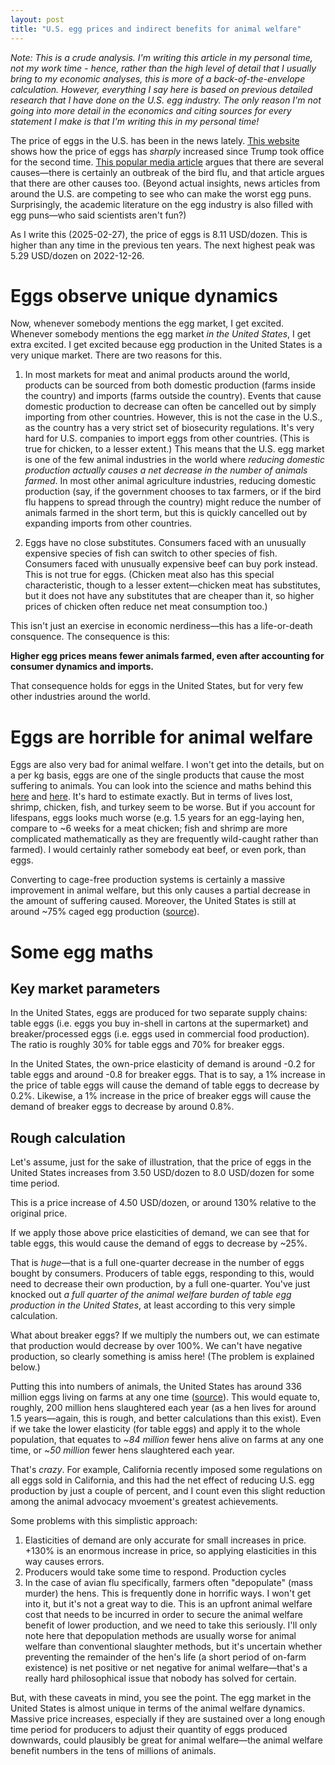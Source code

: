 ```yaml
---
layout: post
title: "U.S. egg prices and indirect benefits for animal welfare"
---
```


*Note: This is a crude analysis. I'm writing this article in my personal time, not my work time - hence, rather than the high level of detail that I usually bring to my economic analyses, this is more of a back-of-the-envelope calculation. However, everything I say here is based on previous detailed research that I have done on the U.S. egg industry. The only reason I'm not going into more detail in the economics and citing sources for every statement I make is that I'm writing this in my personal time!*

The price of eggs in the U.S. has been in the news lately. [This website](https://tradingeconomics.com/commodity/eggs-us) shows how the price of eggs has *sharply* increased since Trump took office for the second time. [This popular media article](https://www.msnbc.com/opinion/msnbc-opinion/egg-prices-trump-inflation-bird-flu-rcna193007) argues that there are several causes—there is certainly an outbreak of the bird flu, and that article argues that there are other causes too. (Beyond actual insights, news articles from around the U.S. are competing to see who can make the worst egg puns. Surprisingly, the academic literature on the egg industry is also filled with egg puns—who said scientists aren't fun?)

As I write this (2025-02-27), the price of eggs is 8.11 USD/dozen. This is higher than any time in the previous ten years. The next highest peak was 5.29 USD/dozen on 2022-12-26.

# Eggs observe unique dynamics

Now, whenever somebody mentions the egg market, I get excited. Whenever somebody mentions the egg market *in the United States*, I get extra excited. I get excited because egg production in the United States is a very unique market. There are two reasons for this.  

1. In most markets for meat and animal products around the world, products can be sourced from both domestic production (farms inside the country) and imports (farms outside the country). Events that cause domestic production to decrease can often be cancelled out by simply importing from other countries. However, this is not the case in the U.S., as the country has a very strict set of biosecurity regulations. It's very hard for U.S. companies to import eggs from other countries. (This is true for chicken, to a lesser extent.) This means that the U.S. egg market is one of the few animal industries in the world where *reducing domestic production actually causes a net decrease in the number of animals farmed*. In most other animal agriculture industries, reducing domestic production (say, if the government chooses to tax farmers, or if the bird flu happens to spread through the country) might reduce the number of animals farmed in the short term, but this is quickly cancelled out by expanding imports from other countries.

2. Eggs have no close substitutes. Consumers faced with an unusually expensive species of fish can switch to other species of fish. Consumers faced with unusually expensive beef can buy pork instead. This is not true for eggs. (Chicken meat also has this special characteristic, though to a lesser extent—chicken meat has substitutes, but it does not have any substitutes that are cheaper than it, so higher prices of chicken often reduce net meat consumption too.)

This isn't just an exercise in economic nerdiness—this has a life-or-death consquence. The consequence is this:

**Higher egg prices means fewer animals farmed, even after accounting for consumer dynamics and imports.**

That consequence holds for eggs in the United States, but for very few other industries around the world.

# Eggs are horrible for animal welfare

Eggs are also very bad for animal welfare. I won't get into the details, but on a per kg basis, eggs are one of the single products that cause the most suffering to animals. You can look into the science and maths behind this [here](https://welfarefootprint.org/research-projects/laying-hens/) and [here](https://ourworldindata.org/animal-welfare). It's hard to estimate exactly. But in terms of lives lost, shrimp, chicken, fish, and turkey seem to be worse. But if you account for lifespans, eggs looks much worse (e.g. 1.5 years for an egg-laying hen, compare to ~6 weeks for a meat chicken; fish and shrimp are more complicated mathematically as they are frequently wild-caught rather than farmed). I would certainly rather somebody eat beef, or even pork, than eggs.

Converting to cage-free production systems is certainly a massive improvement in animal welfare, but this only causes a partial decrease in the amount of suffering caused. Moreover, the United States is still at around ~75% caged egg production ([source](https://ourworldindata.org/animal-welfare)).

# Some egg maths

## Key market parameters

In the United States, eggs are produced for two separate supply chains: table eggs (i.e. eggs you buy in-shell in cartons at the supermarket) and breaker/processed eggs (i.e. eggs used in commercial food production). The ratio is roughly 30% for table eggs and 70% for breaker eggs.

In the United States, the own-price elasticity of demand is around -0.2 for table eggs and around -0.8 for breaker eggs. That is to say, a 1% increase in the price of table eggs will cause the demand of table eggs to decrease by 0.2%. Likewise, a 1% increase in the price of breaker eggs will cause the demand of breaker eggs to decrease by around 0.8%.

## Rough calculation

Let's assume, just for the sake of illustration, that the price of eggs in the United States increases from 3.50 USD/dozen to 8.0 USD/dozen for some time period.

This is a price increase of 4.50 USD/dozen, or around 130% relative to the original price.

If we apply those above price elasticities of demand, we can see that for table eggs, this would cause the demand of eggs to decrease by ~25%.

That is *huge*—that is a full one-quarter decrease in the number of eggs bought by consumers. Producers of table eggs, responding to this, would need to decrease their own production, by a full one-quarter. You've just knocked out *a full quarter of the animal welfare burden of table egg production in the United States*, at least according to this very simple calculation.

What about breaker eggs? If we multiply the numbers out, we can estimate that production would decrease by over 100%. We can't have negative production, so clearly something is amiss here! (The problem is explained below.)

Putting this into numbers of animals, the United States has around 336 million eggs living on farms at any one time ([source](https://ourworldindata.org/animal-welfare)). This would equate to, roughly, 200 million hens slaughtered each year (as a hen lives for around 1.5 years—again, this is rough, and better calculations than this exist). Even if we take the lower elasticity (for table eggs) and apply it to the whole population, that equates to ~*84 million* fewer hens alive on farms at any one time, or ~*50 million* fewer hens slaughtered each year.

That's *crazy*. For example, California recently imposed some regulations on all eggs sold in California, and this had the net effect of reducing U.S. egg production by just a couple of percent, and I count even this slight reduction among the animal advocacy mvoement's greatest achievements.

Some problems with this simplistic approach:
1. Elasticities of demand are only accurate for small increases in price. +130% is an enormous increase in price, so applying elasticities in this way causes errors.
2. Producers would take some time to respond. Production cycles
3. In the case of avian flu specifically, farmers often "depopulate" (mass murder) the hens. This is frequently done in horrific ways. I won't get into it, but it's not a great way to die. This is an upfront animal welfare cost that needs to be incurred in order to secure the animal welfare benefit of lower production, and we need to take this seriously. I'll only note here that depopulation methods are usually worse for animal welfare than conventional slaughter methods, but it's uncertain whether preventing the remainder of the hen's life (a short period of on-farm existence) is net positive or net negative for animal welfare—that's a really hard philosophical issue that nobody has solved for certain.

But, with these caveats in mind, you see the point. The egg market in the United States is almost unique in terms of the animal welfare dynamics. Massive price increases, especially if they are sustained over a long enough time period for producers to adjust their quantity of eggs produced downwards, could plausibly be great for animal welfare—the animal welfare benefit numbers in the tens of millions of animals.
